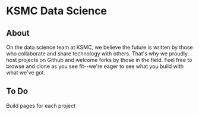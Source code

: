 # KSMC Data Science

About
-----
On the data science team at KSMC, we believe the future is written by those who collaborate and share technology with others. That's why we proudly host projects on Github and welcome forks by those in the field. Feel free to browse and clone as you see fit--we're eager to see what you build with what we've got.

To Do
-----
Build pages for each project
